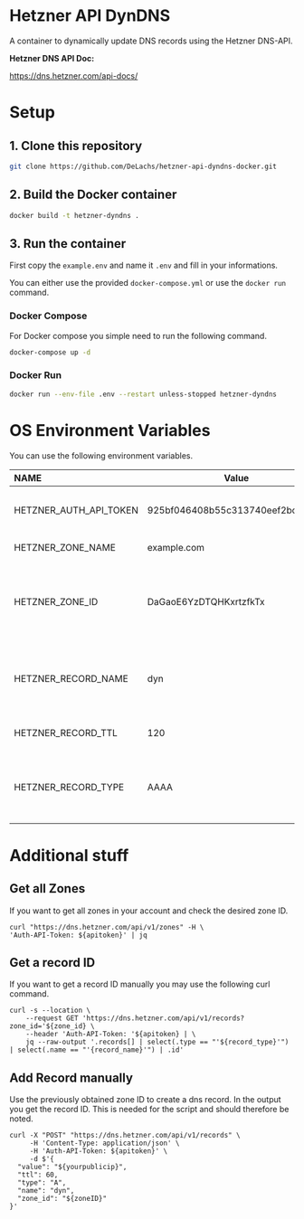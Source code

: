 # Hetzner API DynDNS

A container to dynamically update DNS records using the Hetzner DNS-API.

**Hetzner DNS API Doc:**

https://dns.hetzner.com/api-docs/

# Setup

## 1. Clone this repository

```bash
git clone https://github.com/DeLachs/hetzner-api-dyndns-docker.git
```

## 2. Build the Docker container

```bash
docker build -t hetzner-dyndns .
```

## 3. Run the container

First copy the ``example.env`` and name it ``.env`` and fill in your informations.

You can either use the provided ``docker-compose.yml`` or use the ``docker run`` command.

### Docker Compose

For Docker compose you simple need to run the following command.

```bash
docker-compose up -d
```

### Docker Run

```bash
docker run --env-file .env --restart unless-stopped hetzner-dyndns
```

# OS Environment Variables

You can use the following environment variables.

| NAME                   | Value                            | Description                                                     |
| :--------------------- | -------------------------------- | :-------------------------------------------------------------- |
| HETZNER_AUTH_API_TOKEN | 925bf046408b55c313740eef2bc18b1e | Your Hetzner API access token                                   |
| HETZNER_ZONE_NAME      | example.com                      | The zone name                                                   |
| HETZNER_ZONE_ID        | DaGaoE6YzDTQHKxrtzfkTx           | The zone ID. Use either the zone name or the zone ID. Not both. |
| HETZNER_RECORD_NAME    | dyn                              | The record name. '@' to set the record for the zone itself.     |
| HETZNER_RECORD_TTL     | 120                              | The TTL of the record. Default(60)                              |
| HETZNER_RECORD_TYPE    | AAAA                             | The record type. Either A for IPv4 or AAAA for IPv6. Default(A) |

# Additional stuff

## Get all Zones
If you want to get all zones in your account and check the desired zone ID.
```
curl "https://dns.hetzner.com/api/v1/zones" -H \
'Auth-API-Token: ${apitoken}' | jq
```
## Get a record ID
If you want to get a record ID manually you may use the following curl command.
```
curl -s --location \
    --request GET 'https://dns.hetzner.com/api/v1/records?zone_id='${zone_id} \
    --header 'Auth-API-Token: '${apitoken} | \
    jq --raw-output '.records[] | select(.type == "'${record_type}'") | select(.name == "'{record_name}'") | .id'
```
## Add Record manually
Use the previously obtained zone ID to create a dns record. 
In the output you get the record ID. This is needed for the script and should therefore be noted.
```
curl -X "POST" "https://dns.hetzner.com/api/v1/records" \
     -H 'Content-Type: application/json' \
     -H 'Auth-API-Token: ${apitoken}' \
     -d $'{
  "value": "${yourpublicip}",
  "ttl": 60,
  "type": "A",
  "name": "dyn",
  "zone_id": "${zoneID}"
}'
```
